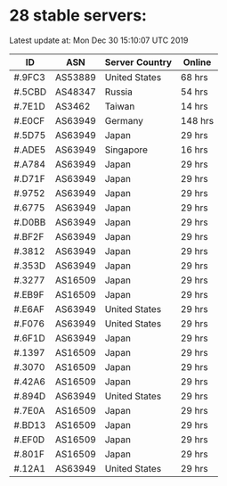 # 28 stable servers:

Latest update at: Mon Dec 30 15:10:07 UTC 2019

| ID | ASN | Server Country | Online |
| -- | --- | -------------- | ------ |
| #.9FC3 | AS53889 | United States | 68 hrs |
| #.5CBD | AS48347 | Russia | 54 hrs |
| #.7E1D | AS3462 | Taiwan | 14 hrs |
| #.E0CF | AS63949 | Germany | 148 hrs |
| #.5D75 | AS63949 | Japan | 29 hrs |
| #.ADE5 | AS63949 | Singapore | 16 hrs |
| #.A784 | AS63949 | Japan | 29 hrs |
| #.D71F | AS63949 | Japan | 29 hrs |
| #.9752 | AS63949 | Japan | 29 hrs |
| #.6775 | AS63949 | Japan | 29 hrs |
| #.D0BB | AS63949 | Japan | 29 hrs |
| #.BF2F | AS63949 | Japan | 29 hrs |
| #.3812 | AS63949 | Japan | 29 hrs |
| #.353D | AS63949 | Japan | 29 hrs |
| #.3277 | AS16509 | Japan | 29 hrs |
| #.EB9F | AS16509 | Japan | 29 hrs |
| #.E6AF | AS63949 | United States | 29 hrs |
| #.F076 | AS63949 | United States | 29 hrs |
| #.6F1D | AS63949 | Japan | 29 hrs |
| #.1397 | AS16509 | Japan | 29 hrs |
| #.3070 | AS16509 | Japan | 29 hrs |
| #.42A6 | AS16509 | Japan | 29 hrs |
| #.894D | AS63949 | United States | 29 hrs |
| #.7E0A | AS16509 | Japan | 29 hrs |
| #.BD13 | AS16509 | Japan | 29 hrs |
| #.EF0D | AS16509 | Japan | 29 hrs |
| #.801F | AS16509 | Japan | 29 hrs |
| #.12A1 | AS63949 | United States | 29 hrs |

